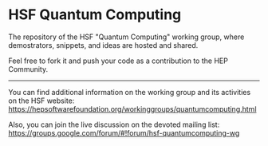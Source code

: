# HSF Quantum Computing

The repository of the HSF "Quantum Computing" working group, where demostrators, snippets, and ideas are hosted and shared.

Feel free to fork it and push your code as a contribution to the HEP Community.

----

You can find additional information on the working group and its activities on the HSF website: <https://hepsoftwarefoundation.org/workinggroups/quantumcomputing.html>

Also, you can join the live discussion on the devoted mailing list: <https://groups.google.com/forum/#!forum/hsf-quantumcomputing-wg>
